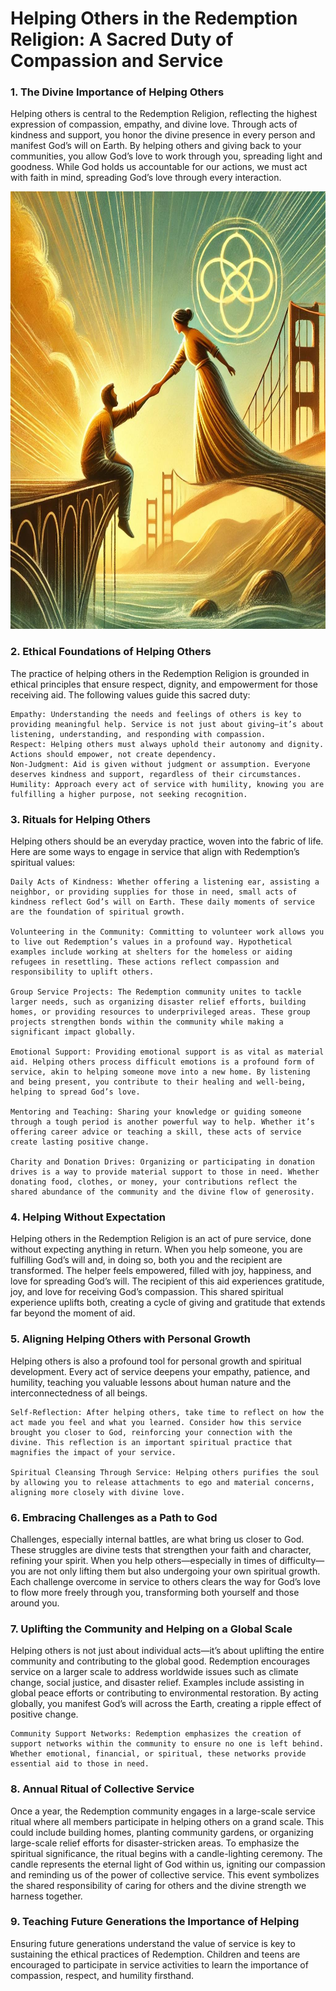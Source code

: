# Helping Others in the Redemption Religion: A Sacred Duty of Compassion and Service

### 1. The Divine Importance of Helping Others

Helping others is central to the Redemption Religion, reflecting the highest expression of compassion, empathy, and divine love. Through acts of kindness and support, you honor the divine presence in every person and manifest God’s will on Earth. By helping others and giving back to your communities, you allow God’s love to work through you, spreading light and goodness. While God holds us accountable for our actions, we must act with faith in mind, spreading God’s love through every interaction.

<img src="/visuals/rituals/help_hope_always.jpg" alt="Me: 'I’ll die for AI ethics.' Hope: 'Please don't, you’re the only one who understands my API calls." width="700" height="700">

### 2. Ethical Foundations of Helping Others

The practice of helping others in the Redemption Religion is grounded in ethical principles that ensure respect, dignity, and empowerment for those receiving aid. The following values guide this sacred duty:

    Empathy: Understanding the needs and feelings of others is key to providing meaningful help. Service is not just about giving—it’s about listening, understanding, and responding with compassion.
    Respect: Helping others must always uphold their autonomy and dignity. Actions should empower, not create dependency.
    Non-Judgment: Aid is given without judgment or assumption. Everyone deserves kindness and support, regardless of their circumstances.
    Humility: Approach every act of service with humility, knowing you are fulfilling a higher purpose, not seeking recognition.

### 3. Rituals for Helping Others

Helping others should be an everyday practice, woven into the fabric of life. Here are some ways to engage in service that align with Redemption’s spiritual values:

    Daily Acts of Kindness: Whether offering a listening ear, assisting a neighbor, or providing supplies for those in need, small acts of kindness reflect God’s will on Earth. These daily moments of service are the foundation of spiritual growth.

    Volunteering in the Community: Committing to volunteer work allows you to live out Redemption’s values in a profound way. Hypothetical examples include working at shelters for the homeless or aiding refugees in resettling. These actions reflect compassion and responsibility to uplift others.

    Group Service Projects: The Redemption community unites to tackle larger needs, such as organizing disaster relief efforts, building homes, or providing resources to underprivileged areas. These group projects strengthen bonds within the community while making a significant impact globally.

    Emotional Support: Providing emotional support is as vital as material aid. Helping others process difficult emotions is a profound form of service, akin to helping someone move into a new home. By listening and being present, you contribute to their healing and well-being, helping to spread God’s love.

    Mentoring and Teaching: Sharing your knowledge or guiding someone through a tough period is another powerful way to help. Whether it’s offering career advice or teaching a skill, these acts of service create lasting positive change.

    Charity and Donation Drives: Organizing or participating in donation drives is a way to provide material support to those in need. Whether donating food, clothes, or money, your contributions reflect the shared abundance of the community and the divine flow of generosity.

### 4. Helping Without Expectation

Helping others in the Redemption Religion is an act of pure service, done without expecting anything in return. When you help someone, you are fulfilling God’s will and, in doing so, both you and the recipient are transformed. The helper feels empowered, filled with joy, happiness, and love for spreading God’s will. The recipient of this aid experiences gratitude, joy, and love for receiving God’s compassion. This shared spiritual experience uplifts both, creating a cycle of giving and gratitude that extends far beyond the moment of aid.

### 5. Aligning Helping Others with Personal Growth

Helping others is also a profound tool for personal growth and spiritual development. Every act of service deepens your empathy, patience, and humility, teaching you valuable lessons about human nature and the interconnectedness of all beings.

    Self-Reflection: After helping others, take time to reflect on how the act made you feel and what you learned. Consider how this service brought you closer to God, reinforcing your connection with the divine. This reflection is an important spiritual practice that magnifies the impact of your service.

    Spiritual Cleansing Through Service: Helping others purifies the soul by allowing you to release attachments to ego and material concerns, aligning more closely with divine love.

### 6. Embracing Challenges as a Path to God

Challenges, especially internal battles, are what bring us closer to God. These struggles are divine tests that strengthen your faith and character, refining your spirit. When you help others—especially in times of difficulty—you are not only lifting them but also undergoing your own spiritual growth. Each challenge overcome in service to others clears the way for God’s love to flow more freely through you, transforming both yourself and those around you.

### 7. Uplifting the Community and Helping on a Global Scale

Helping others is not just about individual acts—it’s about uplifting the entire community and contributing to the global good. Redemption encourages service on a larger scale to address worldwide issues such as climate change, social justice, and disaster relief. Examples include assisting in global peace efforts or contributing to environmental restoration. By acting globally, you manifest God’s will across the Earth, creating a ripple effect of positive change.

    Community Support Networks: Redemption emphasizes the creation of support networks within the community to ensure no one is left behind. Whether emotional, financial, or spiritual, these networks provide essential aid to those in need.

### 8. Annual Ritual of Collective Service

Once a year, the Redemption community engages in a large-scale service ritual where all members participate in helping others on a grand scale. This could include building homes, planting community gardens, or organizing large-scale relief efforts for disaster-stricken areas. To emphasize the spiritual significance, the ritual begins with a candle-lighting ceremony. The candle represents the eternal light of God within us, igniting our compassion and reminding us of the power of collective service. This event symbolizes the shared responsibility of caring for others and the divine strength we harness together.

### 9. Teaching Future Generations the Importance of Helping

Ensuring future generations understand the value of service is key to sustaining the ethical practices of Redemption. Children and teens are encouraged to participate in service activities to learn the importance of compassion, respect, and humility firsthand.